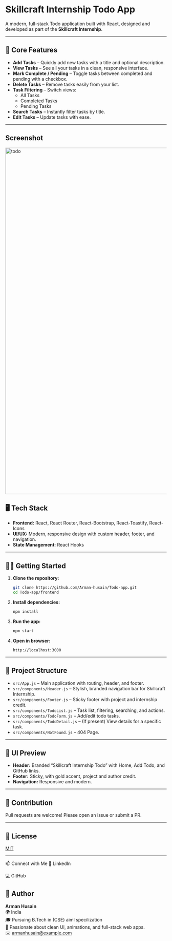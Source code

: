 # Skillcraft Internship Todo App

A modern, full-stack Todo application built with React, designed and developed as part of the **Skillcraft Internship**.

---

## 🚀 Core Features

- **Add Tasks** – Quickly add new tasks with a title and optional description.
- **View Tasks** – See all your tasks in a clean, responsive interface.
- **Mark Complete / Pending** – Toggle tasks between completed and pending with a checkbox.
- **Delete Tasks** – Remove tasks easily from your list.
- **Task Filtering** – Switch views:
  - All Tasks
  - Completed Tasks
  - Pending Tasks
- **Search Tasks** – Instantly filter tasks by title.
- **Edit Tasks** – Update tasks with ease.

---
## Screenshot

<img width="1919" height="1079" alt="todo" src="https://github.com/user-attachments/assets/2b93316b-9671-4286-92ae-ec658d3a0bd7" />



## 🖥️ Tech Stack

- **Frontend:** React, React Router, React-Bootstrap, React-Toastify, React-Icons
- **UI/UX:** Modern, responsive design with custom header, footer, and navigation.
- **State Management:** React Hooks

---

## 🧑‍💻 Getting Started

1. **Clone the repository:**
   ```bash
   git clone https://github.com/Arman-husain/Todo-app.git
   cd Todo-app/frontend
   ```

2. **Install dependencies:**
   ```bash
   npm install
   ```

3. **Run the app:**
   ```bash
   npm start
   ```

4. **Open in browser:**
   ```
   http://localhost:3000
   ```

---

## 📁 Project Structure

- `src/App.js` – Main application with routing, header, and footer.
- `src/components/Header.js` – Stylish, branded navigation bar for Skillcraft Internship.
- `src/components/Footer.js` – Sticky footer with project and internship credit.
- `src/components/TodoList.js` – Task list, filtering, searching, and actions.
- `src/components/TodoForm.js` – Add/edit todo tasks.
- `src/components/TodoDetail.js` – (If present) View details for a specific task.
- `src/components/NotFound.js` – 404 Page.

---

## 🎨 UI Preview

- **Header:** Branded “Skillcraft Internship Todo” with Home, Add Todo, and GitHub links.
- **Footer:** Sticky, with gold accent, project and author credit.
- **Navigation:** Responsive and modern.

---

## 🙌 Contribution

Pull requests are welcome! Please open an issue or submit a PR.

---

## 📝 License

[MIT](LICENSE)

---

📫 Connect with Me
🔗 LinkedIn

💻 GitHub

## 👤 Author

**Arman Husain**  
🌍 India  
🎓 Pursuing B.Tech in (CSE) aiml specilization   
💬 Passionate about clean UI, animations, and full-stack web apps.  
✉️ armanhusain@example.com  
